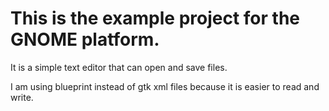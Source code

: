 # This is the example project for the GNOME platform.

It is a simple text editor that can open and save files.

I am using blueprint instead of gtk xml files because it is easier to read and write.
